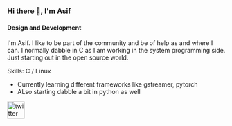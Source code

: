 ### Hi there 👋, I'm Asif
#### Design and Development
I'm Asif. I like to be part of the community and be of help as and where I can. I normally dabble in C as I am working in the system programming side. Just starting out in the open source world.

Skills: C / Linux

- Currently learning different frameworks like gstreamer, pytorch
- ALso starting dabble a bit in python as well


[<img src='https://cdn.jsdelivr.net/npm/simple-icons@3.0.1/icons/twitter.svg' alt='twitter' height='40'>](https://twitter.com/just_asif_p)  

